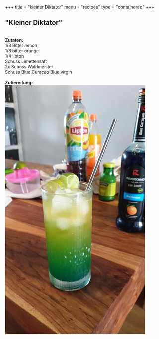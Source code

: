 +++
title = "kleiner Diktator"
menu = "recipes"
type = "containered"
+++

<div class="kleinerdiktator">
<h2>
    "Kleiner Diktator" <br>
</h2>
    <br> <b>Zutaten:</b> <br>
    1/3 Bitter lemon <br>
    1/3 bitter orange <br>
    1/4 lipton <br>
    Schuss Limettensaft <br>
    2x Schuss Waldmeister <br>
    Schuss Blue Curaçao Blue virgin <br>
    <br> <b>Zubereitung:</b>
    <br> 
    <img src="kleinerdiktator.png" alt="ein kleiner Diktator">
</div>